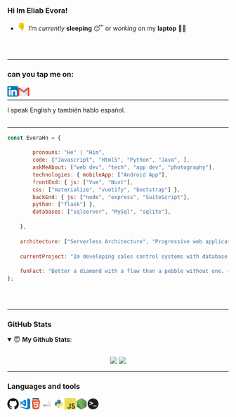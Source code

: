 ### Hi Im Eliab Evora!

- <img alt="GIF" src="https://github.com/SatYu26/SatYu26/blob/master/Assets/wave.gif" width="20vw" /> I’m *currently* **sleeping** 😴 or *working* on my **laptop** 👨‍💻
<br />
<br />

---

### can you tap me on:
 <a href="https://www.linkedin.com/in/miguel-eliab-rodríguez-evora-267630196/">
    <img align="left" alt="Satyam Goyal | Linkedin" width="24px" src="https://github.com/SatYu26/SatYu26/blob/master/Assets/Linkedin.svg" />
  </a> &nbsp;&nbsp;
  <a href="mailto:eliabevorarodri@gmail.com">
    <img align="left" alt="Satyam Goyal | Gmail" width="26px" src="https://github.com/SatYu26/SatYu26/blob/master/Assets/Gmail.svg" />
  </a>
  <br />

---

I speak English 
y 
también hablo español.
<br />
<br />

---


```js
const EvoraHn = { 

        pronouns: "He" | "Him", 
        code: ["Javascript", "Html5", "Python", "Java", ], 
        askMeAbout: ["web dev", "tech", "app dev", "photography"],
        technologies: { mobileApp: ["Android App"],
        frontEnd: { js: ["Vue", "Nuxt"],
        css: ["materialize", "vuetify", "bootstrap"] }, 
        backEnd: { js: ["node", "express", "SuiteScript"], 
        python: ["flask"] },
        databases: ["sqlserver", "MySql", "sqlite"],
    
    },

    architecture: ["Serverless Architecture", "Progressive web applications", "Single page applications"],

    currentProject: "Im developing sales control systems with database on cloud",

    funFact: "Better a diamond with a flaw than a pebble without one. ~ Confucious"
};
```
<br />
<br />

---
### GitHub Stats
<details open>
 <summary> 😇 <b>My Github Stats</b>: </summary>
<br>
<p align = "center">
  <img src = "https://github-readme-stats.vercel.app/api?username=EvoraHn&show_icons=true&theme=radical&line_height=27">
  <img src = "https://github-readme-stats.vercel.app/api/top-langs/?username=EvoraHn&hide=css,java,html&theme=radical">
</p>

</details>

---
### Languages and tools
<img align="left" alt="GitHub" width="26px" src="https://raw.githubusercontent.com/github/explore/78df643247d429f6cc873026c0622819ad797942/topics/github/github.png" />
<img align="left" alt="Visual Studio Code" width="26px" src="https://raw.githubusercontent.com/github/explore/80688e429a7d4ef2fca1e82350fe8e3517d3494d/topics/visual-studio-code/visual-studio-code.png" />
<img align="left" alt="HTML5" width="26px" src="https://raw.githubusercontent.com/github/explore/80688e429a7d4ef2fca1e82350fe8e3517d3494d/topics/html/html.png" />
<img align="left" alt="MySQL" width="26px" src="https://raw.githubusercontent.com/github/explore/80688e429a7d4ef2fca1e82350fe8e3517d3494d/topics/mysql/mysql.png" />
<img align="left" alt="Python" width="26px" src="https://raw.githubusercontent.com/github/explore/80688e429a7d4ef2fca1e82350fe8e3517d3494d/topics/python/python.png" />
<img align="left" alt="JavaScript" width="26px" src="https://raw.githubusercontent.com/github/explore/80688e429a7d4ef2fca1e82350fe8e3517d3494d/topics/javascript/javascript.png" />
<img align="left" alt="Node.js" width="26px" src="https://raw.githubusercontent.com/github/explore/80688e429a7d4ef2fca1e82350fe8e3517d3494d/topics/nodejs/nodejs.png" />
<img align="left" alt="Terminal" width="26px" src="https://raw.githubusercontent.com/github/explore/80688e429a7d4ef2fca1e82350fe8e3517d3494d/topics/terminal/terminal.png" />
